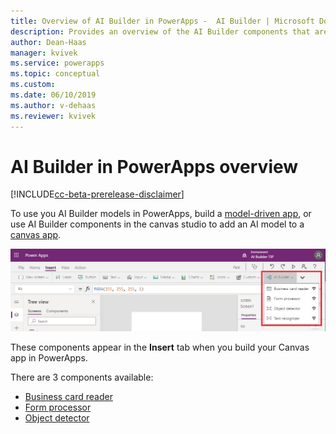 ```yaml
---
title: Overview of AI Builder in PowerApps -  AI Builder | Microsoft Docs
description: Provides an overview of the AI Builder components that are available to use with Canvas apps in PowerApps
author: Dean-Haas
manager: kvivek
ms.service: powerapps
ms.topic: conceptual
ms.custom: 
ms.date: 06/10/2019
ms.author: v-dehaas
ms.reviewer: kvivek
---
```


# AI Builder in PowerApps overview

[!INCLUDE[cc-beta-prerelease-disclaimer](./includes/cc-beta-prerelease-disclaimer.md)]

To use you AI Builder models in PowerApps, build a [model-driven app](/powerapps/maker/model-driven-apps/model-driven-app-overview), or use AI Builder components in the canvas studio to add an AI model to a [canvas app](/powerapps/maker/canvas-apps/getting-started).

 ![Canvas studio screen](media/canvas-studio.png "Canvas studio screen")

These components appear in the **Insert** tab when you build your Canvas app in PowerApps.

There are 3 components  available:
 - [Business card reader](business-card-reader-component-in-powerapps.md)
 - [Form processor](form-processor-component-in-powerapps.md)
 - [Object detector](object-detector-component-in-powerapps.md)
